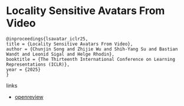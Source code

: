 # Locality Sensitive Avatars From Video

```
@inproceedings{lsavatar_iclr25,
title = {Locality Sensitive Avatars From Video},
author = {Chunjin Song and Zhijie Wu and Shih-Yang Su and Bastian Wandt and Leonid Sigal and Helge Rhodin},
booktitle = {The Thirteenth International Conference on Learning Representations (ICLR)},
year = {2025}
}
```

links
- [openreview](https://openreview.net/forum?id=SVta2eQNt3)
